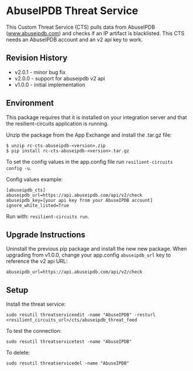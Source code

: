 AbuseIPDB Threat Service
=============

This Custom Threat Service (CTS) pulls data from AbuseIPDB (www.abuseipdb.com) and checks if an IP artifact is blacklisted.
This CTS needs an AbuseIPDB account and an v2 api key to work.

## Revision History

* v2.0.1 - minor bug fix
* v2.0.0 - support for abuseipdb v2 api
* v1.0.0 - initial implementation

## Environment

This package requires that it is installed on your integration server and that the resilient-circuits application is running.

Unzip the package from the App Exchange and install the .tar.gz file:
```$xslt
$ unzip rc-cts-abuseipdb-<version>.zip
$ pip install rc-cts-abuseipdb-<version>.tar.gz
```
To set the config values in the app.config file run `resilient-circuits config -u`.

Config values example:
```
[abuseipdb_cts]
abuseipdb_url=https://api.abuseipdb.com/api/v2/check
abuseipdb_key=[your api key from your AbuseIPDB account]
ignore_white_listed=True
```

Run with: `resilient-circuits run`.

## Upgrade Instructions
Uninstall the previous pip package and install the new new package.
When upgrading from v1.0.0, change your app.config `abuseipdb_url` key to reference the v2 api URL:
```
abuseipdb_url=https://api.abuseipdb.com/api/v2/check
```

## Setup
Install the threat service:

```
sudo resutil threatserviceedit -name "AbuseIPDB" -resturl <resilient_circuits_url>/cts/abuseipdb_threat_feed
```

To test the connection:

```
sudo resutil threatservicetest -name "AbuseIPDB"
```

To delete:

```
sudo resutil threatservicedel -name "AbuseIPDB"
```

